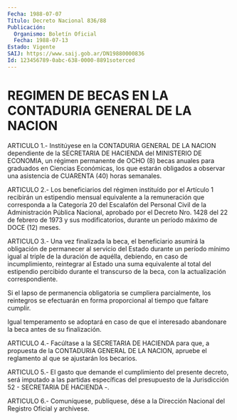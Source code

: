```yaml
---
Fecha: 1988-07-07
Título: Decreto Nacional 836/88
Publicación:
  Organismo: Boletín Oficial
  Fecha: 1988-07-13
Estado: Vigente
SAIJ: https://www.saij.gob.ar/DN19880000836
Id: 123456789-0abc-638-0000-8891soterced
---
```

# REGIMEN DE BECAS EN LA CONTADURIA GENERAL DE LA NACION

<a id="1"></a>
ARTICULO  1.-  Institúyese  en  la  CONTADURIA GENERAL DE LA NACION dependiente  de  la  SECRETARIA  DE  HACIENDA   del  MINISTERIO  DE ECONOMIA,  un  régimen  permanente de OCHO (8) becas  anuales  para graduados  en Ciencias Económicas,  los  que  estarán  obligados  a observar  una    asistencia   de  CUARENTA  (40)  horas  semanales.

<a id="2"></a>
ARTICULO  2.-  Los  beneficiarios  del  régimen  instituído  por el Artículo  1  recibirán  un  estipendio  mensual  equivalente  a  la remuneración  que  corresponda  a la Categoría 20 del Escalafón del Personal Civil de la Administración  Pública Nacional, aprobado por el Decreto Nro. 1428 del 22 de febrero de 1973 y sus modificatorios,  durante  un período máximo  de  DOCE  (12)  meses.

<a id="3"></a>
ARTICULO  3.-  Una  vez finalizada la beca, el beneficiario asumirá la obligación de permanecer  al  servicio  del  Estado  durante  un período   mínimo  igual  al  triple  de  la  duración  de  aquélla, debiendo,  en caso de incumplimiento, reintegrar al Estado una suma equivalente    al    total  del  estipendio  percibido  durante  el transcurso de la beca,  con  la actualización correspondiente.

Si el lapso de permanencia obligatoria  se  cumpliera parcialmente, los reintegros se efectuarán en forma proporcional  al  tiempo  que faltare cumplir.

Igual  temperamento  se  adoptará  en  caso  de  que  el interesado abandonare la beca antes de su finalización.

<a id="4"></a>
ARTICULO  4.-  Facúltase  a  la  SECRETARIA DE HACIENDA para que, a propuesta  de  la  CONTADURIA GENERAL  DE  LA  NACION,  apruebe  el reglamento al que se ajustarán los becarios.

<a id="5"></a>
ARTICULO  5.-  El  gasto  que  demande el cumplimiento del presente decreto, será imputado a las partidas  específicas  del presupuesto de la Jurisdicción 52 - SECRETARIA DE HACIENDA -.

<a id="6"></a>
ARTICULO  6.- Comuníquese, publíquese, dése a la Dirección Nacional del Registro Oficial y archívese.